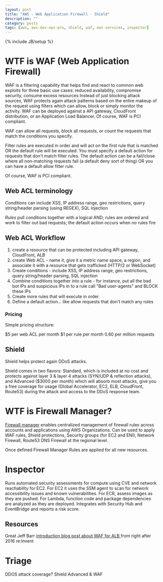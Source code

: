 ```yaml
---
layout: post
title: "AWS - Web Application Firewall - Shield"
description: ""
category: posts
tags: [aws, aws-dev-ops-pro, shield, waf, aws-services, inspector]
---
```

{% include JB/setup %}


# WTF is WAF (Web Application Firewall)
WAF is a filtering capability that helps find and react to common web exploits for three basic use cases: reduced availability, compromise security, consume excess resources
Instead of just blocking attack sources, WAF protects again attack patterns based on the entire makeup of the request using filters which can allow, block or simply monitor the activity. WAF can be deployed against a API gateway, CloudFront distribution, or an Application Load Balancer. Of course, WAF is PCI compliant. 

WAF can allow all requests, block all requests, or count the requests that match the conditions you specify.

Filter rules are executed in order and will act on the first rule that is matched OR the default rule will be executed. You must specify a default action for requests that don't match filter rules. The default action can be a fail/close where all non-matching requests fail (a default deny sort of thing) OR you can have a default allow filter rule.

Of course, WAF is PCI compliant.

## Web ACL terminology
*Conditions* can include XSS, IP address range, geo restrictions, query string/header parsing (using REGEX), SQL injection

*Rules* pull conditions together with a logical AND; rules are ordered and work to filter out bad requests; the default action occurs when no rules fire

## Web ACL Workflow
1. create a resource that can be protected including API gateway, CloudFront, ALB
1. create Web ACL - name it, give it a metric name space, a region, and associate it with a resource that gets trafficked (HTTP/2 or WebSocket)
1. Create conditions - include XSS, IP address range, geo restrictions, query string/header parsing, SQL injection
1. Combine conditions together into a rule - for instance, put all the bad bot IPs and suspicious IPs in to a rule call "Bad user-agents" and BLOCK these IPs
1. Create more rules that will execute in order
1. Define a default action... like allow requests that don't match any rules

### Pricing
Simple pricing structure: 

$5 per web ACL per month
$1 per rule per month
0.60 per million requests

## Shield
Shield helps protect again DDoS attacks.

Shield comes in two flavors: Standard, which is included at no cost and protects against layer 3 & layer 4 attacks (SYN/UDP & reflection attacks), and Advanced ($3000 per month) which will absorb most attacks, give you a free coverage for usage (Global Accelerator, EC2, ELB, CloudFront, Route53) during the attack and access to the DDoS response team. 

# WTF is Firewall Manager?
[Firewall manager](https://aws.amazon.com/firewall-manager/) enables centralized management of firewall rules across accounts and applications using AWS Organizations. Can be used to apply WAF rules, Shield protections, Security groups (for EC2 and ENI), Network Firewall, Route53 DNS Firewall at the regional level.

Once defined Firewall Manager Rules are applied for all new resources.

# Inspector
Runs automated security assessments for compute using CVE and network reachability for EC2. For EC2 it uses the SSM agent to scan for network accessibility issues and known vulnerabilities. For ECR, assess images as they are pushed. For Lambda, function code and package dependencies are analyzed as they are deployed. Integrates with Security Hub and EventBridge and reports a risk score.

## Resources
Great Jeff Barr [introduction blog post about WAF for ALB ](https://aws.amazon.com/blogs/aws/aws-web-application-firewall-waf-for-application-load-balancers/) from right after 2016 re:Invent


# Triage
DDOS attack coverage? Shield Advanced &amp; WAF